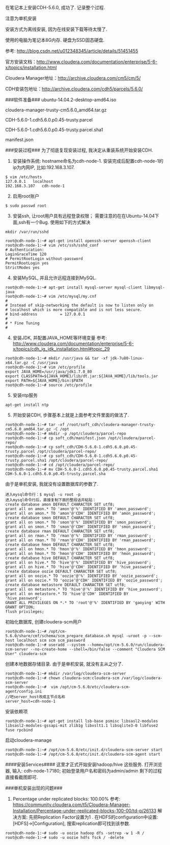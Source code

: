 在笔记本上安装CDH-5.6.0, 成功了. 记录整个过程. 

注意为单机安装

安装方式为离线安装, 因为在线安装下载等待太慢了.

使用的电脑为笔记本8G内存. 硬盘为SSD固态硬盘.

参考: http://blog.csdn.net/u012348345/article/details/51451455

官方安装文档：http://www.cloudera.com/documentation/enterprise/5-6-x/topics/installation.html 

Cloudera Manager地址：http://archive.cloudera.com/cm5/cm/5/ 

CDH安装包地址：http://archive.cloudera.com/cdh5/parcels/5.6.0/

###软件准备###
ubuntu-14.04.2-desktop-amd64.iso

cloudera-manager-trusty-cm5.6.0_amd64.tar.gz

CDH-5.6.0-1.cdh5.6.0.p0.45-trusty.parcel

CDH-5.6.0-1.cdh5.6.0.p0.45-trusty.parcel.sha1

manifest.json


###安装过程###
为了彻底复现安装过程, 我决定从重装系统开始安装CDH.

1.  安装操作系统: hostname命名为cdh-node-1. 安装完成后配置cdh-node-1的ip为内网IP, 比如:192.168.3.107.
```
$ vim /etc/hosts
127.0.0.1	localhost
192.168.3.107	cdh-node-1
```
2. 启用root账户
```
$ sudo passwd root
```
3.  安装ssh, 让root用户具有远程登录权限；
需要注意的在在Ubuntu-14.04下面,ssh有一个Bug.
使用如下的方式解决
```
mkdir /var/run/sshd
```
```
root@cdh-node-1:~# apt-get install openssh-server openssh-client
root@cdh-node-1:~# vim /etc/ssh/sshd_conf
# Authentication:
LoginGraceTime 120
# PermitRootLogin without-password
PermitRootLogin yes
StrictModes yes
```
4. 安装MySQL, 并且允许远程连接到MySQL.
```
root@cdh-node-1:~# apt-get install mysql-server mysql-client libmysql-java
root@cdh-node-1:~# vim /etc/mysql/my.cnf
#
# Instead of skip-networking the default is now to listen only on
# localhost which is more compatible and is not less secure.
# bind-address          = 127.0.0.1
#
# * Fine Tuning
#

```

4. 安装JDK, 并配置JAVA_HOME等环境变量
参考: http://www.cloudera.com/documentation/enterprise/5-6-x/topics/cdh_ig_jdk_installation.html#topic_29
```
root@cdh-node-1:~# mkdir /usr/java && tar -xf jdk-7u80-linux-x64.tar.gz -C /usr/java
root@cdh-node-1:~# vim /etc/profile
export JAVA_HOME=/usr/java/jdk1.7.0_80
export CLASSPATH=${JAVA_HOME}/lib/dt.jar:${JAVA_HOME}/lib/tools.jar
export PATH=${JAVA_HOME}/bin:$PATH
root@cdh-node-1:~# source /etc/profile
```
5. 安装ntp服务
```
apt-get install ntp
```
5. 开始安装CDH, 步骤基本上就是上面参考文件里面的做法了.
```
root@cdh-node-1:~# tar -xf /root/soft_cdh/cloudera-manager-trusty-cm5.6.0_amd64.tar.gz -C /opt 
root@cdh-node-1:~# mkdir -p /opt/cloudera/parcel-repo
root@cdh-node-1:~# cp soft_cdh/manifest.json /opt/cloudera/parcel-repo/
root@cdh-node-1:~# cp soft_cdh/CDH-5.6.0-1.cdh5.6.0.p0.45-trusty.parcel /opt/cloudera/parcel-repo/
root@cdh-node-1:~# cp soft_cdh/CDH-5.6.0-1.cdh5.6.0.p0.45-trusty.parcel.sha1 /opt/cloudera/parcel-repo/
root@cdh-node-1:~# cd /opt/cloudera/parcel-repo/ 
root@cdh-node-1:~# mv CDH-5.6.0-1.cdh5.6.0.p0.45-trusty.parcel.sha1 CDH-5.6.0-1.cdh5.6.0.p0.45-trusty.parcel.sha
```
由于是单机安装, 我就没有设置数据库的参数了.
```
进入mysql命令行：$ mysql -u root -p
进入mysql命令行后，直接复制下面的整段话并粘贴：
create database amon DEFAULT CHARACTER SET utf8;
grant all on amon.* TO 'amon'@'%' IDENTIFIED BY 'amon_password';
grant all on amon.* TO 'amon'@'CDH' IDENTIFIED BY 'amon_password';
create database smon DEFAULT CHARACTER SET utf8;
grant all on smon.* TO 'smon'@'%' IDENTIFIED BY 'smon_password';
grant all on smon.* TO 'smon'@'CDH' IDENTIFIED BY 'smon_password';
create database rman DEFAULT CHARACTER SET utf8;
grant all on rman.* TO 'rman'@'%' IDENTIFIED BY 'rman_password';
grant all on rman.* TO 'rman'@'CDH' IDENTIFIED BY 'rman_password';
create database hmon DEFAULT CHARACTER SET utf8;
grant all on hmon.* TO 'hmon'@'%' IDENTIFIED BY 'hmon_password';
grant all on hmon.* TO 'hmon'@'CDH' IDENTIFIED BY 'hmon_password';
create database hive DEFAULT CHARACTER SET utf8;
grant all on hive.* TO 'hive'@'%' IDENTIFIED BY 'hive_password';
grant all on hive.* TO 'hive'@'CDH' IDENTIFIED BY 'hive_password';
create database oozie DEFAULT CHARACTER SET utf8;
grant all on oozie.* TO 'oozie'@'%' IDENTIFIED BY 'oozie_password';
grant all on oozie.* TO 'oozie'@'CDH' IDENTIFIED BY 'oozie_password';
create database metastore DEFAULT CHARACTER SET utf8;
grant all on metastore.* TO 'hive'@'%' IDENTIFIED BY 'hive_password';
grant all on metastore.* TO 'hive'@'CDH' IDENTIFIED BY 'hive_password';
GRANT ALL PRIVILEGES ON *.* TO 'root'@'%' IDENTIFIED BY 'gaoying' WITH GRANT OPTION;
flush privileges;
```
初始化数据库, 创建cloudera-scm用户
```
root@cdh-node-1:~# /opt/cm-5.6.0/share/cmf/schema/scm_prepare_database.sh mysql -uroot -p --scm-host localhost scm scm scm_password
root@cdh-node-1:~# useradd --system --home=/opt/cm-5.6.0/run/cloudera-scm-server --no-create-home --shell=/bin/false --comment "Cloudera SCM User" cloudera-scm
```
创建本地数据存储目录. 由于是单机安装, 就没有主从之分了.
```
root@cdh-node-1:~# mkdir /var/log/cloudera-scm-server
root@cdh-node-1:~# chown cloudera-scm:cloudera-scm /var/log/cloudera-scm-server
root@cdh-node-1:~#  vim /opt/cm-5.6.0/etc/cloudera-scm-agent/config.ini
//吧server_host改成主节点名称
server_host=cdh-node-1
```
安装依赖项
```
root@cdh-node-1:~# apt-get install lsb-base psmisc libsasl2-modules libsasl2-modules-gssapi-mit zlib1g libxslt1.1 libsqlite3-0 libfuse2 fuse rpcbind
```
启动cloudera-manage
```
root@cdh-node-1:~# /opt/cm-5.6.0/etc/init.d/cloudera-scm-server start
root@cdh-node-1:~# /opt/cm-5.6.0/etc/init.d/cloudera-scm-agent start
```

####安装Services####
这里才正式开始安装hadoop/hive 这些服务.
打开浏览器, 输入: cdh-node-1:7180;  初始登录用户名和密码为admin/admin
剩下的过程直接看截图即可.

###单机安装出现的问题###
1. Percentage under replicated blocks: 100.00%
参考: https://community.cloudera.com/t5/Cloudera-Manager-Installation/Percentage-under-replicated-blocks-100-00/td-p/26133
解决方案:
先把Replication Factor设置为1 . 在HDFS的configuration中设置: [HDFS]->[Configuration], 搜索replication即可找到该参数.
```
root@cdh-node-1:~# sudo -u oozie hadoop dfs -setrep -w 1 -R /
root@cdh-node-1:~# sudo -u oozie hdfs fsck / -delete

```




